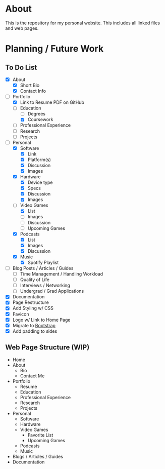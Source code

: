 # About
This is the repository for my personal website. This includes all linked files and web pages.

# Planning / Future Work

## To Do List
- [x] About
    - [x] Short Bio
    - [x] Contact Info
- [ ] Portfolio
    - [x] Link to Resume PDF on GitHub
    - [ ] Education
        - [ ] Degrees
        - [x] Coursework
    - [ ] Professional Experience
    - [ ] Research
    - [ ] Projects
- [ ] Personal
    - [x] Software
        - [x] Link
        - [x] Platform(s)
        - [x] Discussion
        - [x] Images
    - [x] Hardware
        - [x] Device type
        - [x] Specs
        - [x] Discussion
        - [x] Images
    - [ ] Video Games
        - [x] List
        - [ ] Images
        - [ ] Discussion
        - [ ] Upcoming Games
    - [x] Podcasts
        - [x] List
        - [x] Images
        - [x] Discussion
    - [x] Music
        - [x] Spotify Playlist
- [ ] Blog Posts / Articles / Guides
    - [ ] Time Management / Handling Workload
    - [ ] Quality of Life
    - [ ] Interviews / Networking
    - [ ] Undergrad / Grad Applications
- [x] Documentation
- [x] Page Restructure
- [x] Add Styling w/ CSS
- [x] Favicon
- [x] Logo w/ Link to Home Page
- [x] Migrate to [Bootstrap](https://getbootstrap.com/)
- [x] Add padding to sides

## Web Page Structure (WIP)
- Home
- About
    - Bio
    - Contact Me
- Portfolio
    - Resume
    - Education
    - Professional Experience
    - Research
    - Projects
- Personal
    - Software
    - Hardware
    - Video Games
        - Favorite List
        - Upcoming Games
    - Podcasts
    - Music
- Blogs / Articles / Guides
- Documentation